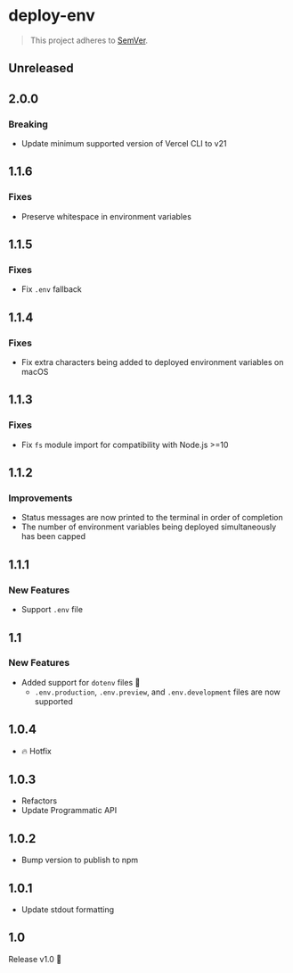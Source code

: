 # deploy-env
> This project adheres to [SemVer](https://semver.org).

## Unreleased

## 2.0.0
### Breaking
- Update minimum supported version of Vercel CLI to v21

## 1.1.6
### Fixes
- Preserve whitespace in environment variables

## 1.1.5
### Fixes
- Fix `.env` fallback

## 1.1.4
### Fixes
- Fix extra characters being added to deployed environment variables on macOS

## 1.1.3
### Fixes
- Fix `fs` module import for compatibility with Node.js >=10

## 1.1.2
### Improvements
- Status messages are now printed to the terminal in order of completion
- The number of environment variables being deployed simultaneously has been capped

## 1.1.1
### New Features
- Support `.env` file

## 1.1
### New Features
- Added support for `dotenv` files 🙌
  - `.env.production`, `.env.preview`, and `.env.development` files are now supported

## 1.0.4
- 🔥 Hotfix

## 1.0.3
- Refactors
- Update Programmatic API

## 1.0.2
- Bump version to publish to npm

## 1.0.1
- Update stdout formatting

## 1.0
Release v1.0 🙌
